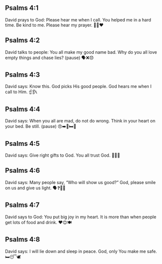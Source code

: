 ## Psalms 4:1
David prays to God: Please hear me when I call. You helped me in a hard time. Be kind to me. Please hear my prayer. 🙏📞❤️
## Psalms 4:2
David talks to people: You all make my good name bad. Why do you all love empty things and chase lies? (pause) 🗣️❌😞
## Psalms 4:3
David says: Know this. God picks His good people. God hears me when I call to Him. ☝️👂📞
## Psalms 4:4
David says: When you all are mad, do not do wrong. Think in your heart on your bed. Be still. (pause) 😠➡️🚫🛏️🤫
## Psalms 4:5
David says: Give right gifts to God. You all trust God. 🎁🙏🤝
## Psalms 4:6
David says: Many people say, “Who will show us good?” God, please smile on us and give us light. 🗣️❓🙂✨
## Psalms 4:7
David says to God: You put big joy in my heart. It is more than when people get lots of food and drink. ❤️😊🍽️
## Psalms 4:8
David says: I will lie down and sleep in peace. God, only You make me safe. 🛏️😴🕊️
